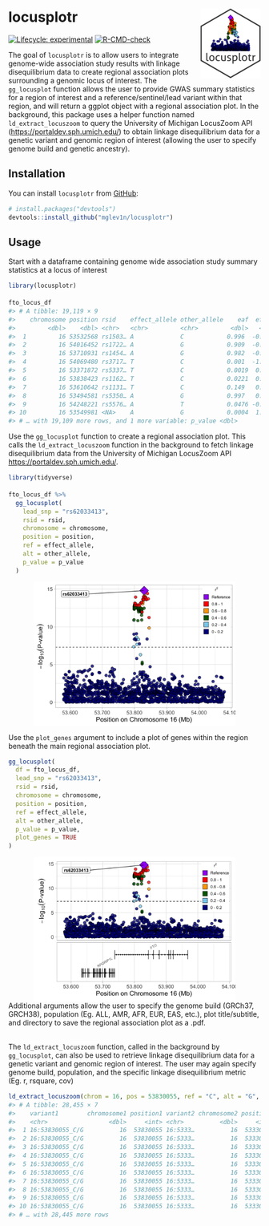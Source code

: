 
<!-- README.md is generated from README.Rmd. Please edit that file -->

# locusplotr <img src='man/figures/logo.png' align="right" height="139" />

<!-- badges: start -->

[![Lifecycle:
experimental](https://img.shields.io/badge/lifecycle-experimental-orange.svg)](https://lifecycle.r-lib.org/articles/stages.html#experimental)
[![R-CMD-check](https://github.com/mglev1n/locusplotr/workflows/R-CMD-check/badge.svg)](https://github.com/mglev1n/locusplotr/actions)
<!-- badges: end -->

The goal of `locusplotr` is to allow users to integrate genome-wide
association study results with linkage disequilibrium data to create
regional association plots surrounding a genomic locus of interest. The
`gg_locusplot` function allows the user to provide GWAS summary
statistics for a region of interest and a reference/sentinel/lead
variant within that region, and will return a ggplot object with a
regional association plot. In the background, this package uses a helper
function named `ld_extract_locuszoom` to query the University of
Michigan LocusZoom API (<https://portaldev.sph.umich.edu/>) to obtain
linkage disequilibrium data for a genetic variant and genomic region of
interest (allowing the user to specify genome build and genetic
ancestry).

## Installation

You can install `locusplotr` from [GitHub](https://github.com/):

``` r
# install.packages("devtools")
devtools::install_github("mglev1n/locusplotr")
```

## Usage

Start with a dataframe containing genome wide association study summary
statistics at a locus of interest

``` r
library(locusplotr)

fto_locus_df
#> # A tibble: 19,119 × 9
#>    chromosome position rsid    effect_allele other_allele    eaf  effect std_err
#>         <dbl>    <dbl> <chr>   <chr>         <chr>         <dbl>   <dbl>   <dbl>
#>  1         16 53532568 rs1503… A             C            0.996  -0.279   0.196 
#>  2         16 54016452 rs1722… A             G            0.909  -0.0269  0.0122
#>  3         16 53710931 rs1454… A             G            0.982  -0.0212  0.104 
#>  4         16 54069480 rs3717… T             C            0.001  -1.38    1.04  
#>  5         16 53371872 rs5337… T             C            0.0019  0.0681  0.508 
#>  6         16 53838423 rs1162… T             C            0.0221  0.0116  0.0985
#>  7         16 53610642 rs1131… T             C            0.149   0.0364  0.0099
#>  8         16 53494581 rs5350… A             G            0.997   0.264   0.170 
#>  9         16 54248221 rs5576… A             T            0.0476 -0.0527  0.0709
#> 10         16 53549981 <NA>    A             G            0.0004  1.50    0.518 
#> # … with 19,109 more rows, and 1 more variable: p_value <dbl>
```

Use the `gg_locusplot` function to create a regional association plot.
This calls the `ld_extract_locuszoom` function in the background to
fetch linkage disequilibrium data from the University of Michigan
LocusZoom API <https://portaldev.sph.umich.edu/>.

``` r
library(tidyverse)

fto_locus_df %>%
  gg_locusplot(
    lead_snp = "rs62033413",
    rsid = rsid,
    chromosome = chromosome,
    position = position,
    ref = effect_allele,
    alt = other_allele,
    p_value = p_value
  )
```

<img src="man/figures/README-unnamed-chunk-2-1.png" width="80%" style="display: block; margin: auto;" />

Use the `plot_genes` argument to include a plot of genes within the
region beneath the main regional association plot.

``` r
gg_locusplot(
  df = fto_locus_df,
  lead_snp = "rs62033413",
  rsid = rsid,
  chromosome = chromosome,
  position = position,
  ref = effect_allele,
  alt = other_allele,
  p_value = p_value,
  plot_genes = TRUE
)
```

<img src="man/figures/README-unnamed-chunk-3-1.png" width="80%" style="display: block; margin: auto;" />
Additional arguments allow the user to specify the genome build (GRCh37,
GRCH38), population (Eg. ALL, AMR, AFR, EUR, EAS, etc.), plot
title/subtitle, and directory to save the regional association plot as a
.pdf.  
<br><br>

The `ld_extract_locuszoom` function, called in the background by
`gg_locusplot`, can also be used to retrieve linkage disequilibrium data
for a genetic variant and genomic region of interest. The user may again
specify genome build, population, and the specific linkage
disequilibrium metric (Eg. r, rsquare, cov)

``` r
ld_extract_locuszoom(chrom = 16, pos = 53830055, ref = "C", alt = "G", start = 53830055 - 5e5, stop = 53830055 + 5e5, build = "GRCh37", population = "ALL", metric = "rsquare")
#> # A tibble: 28,455 × 7
#>    variant1        chromosome1 position1 variant2 chromosome2 position2 correlation
#>    <chr>                 <dbl>     <int> <chr>          <dbl>     <int>       <dbl>
#>  1 16:53830055_C/G          16  53830055 16:5333…          16  53330083   0.000613 
#>  2 16:53830055_C/G          16  53830055 16:5333…          16  53330091   0.00328  
#>  3 16:53830055_C/G          16  53830055 16:5333…          16  53330128   0.0000874
#>  4 16:53830055_C/G          16  53830055 16:5333…          16  53330136   0.0000592
#>  5 16:53830055_C/G          16  53830055 16:5333…          16  53330148   0.00364  
#>  6 16:53830055_C/G          16  53830055 16:5333…          16  53330184   0.000674 
#>  7 16:53830055_C/G          16  53830055 16:5333…          16  53330263   0.000118 
#>  8 16:53830055_C/G          16  53830055 16:5333…          16  53330336   0.0000592
#>  9 16:53830055_C/G          16  53830055 16:5333…          16  53330401   0.000618 
#> 10 16:53830055_C/G          16  53830055 16:5333…          16  53330445   0.00202  
#> # … with 28,445 more rows
```
